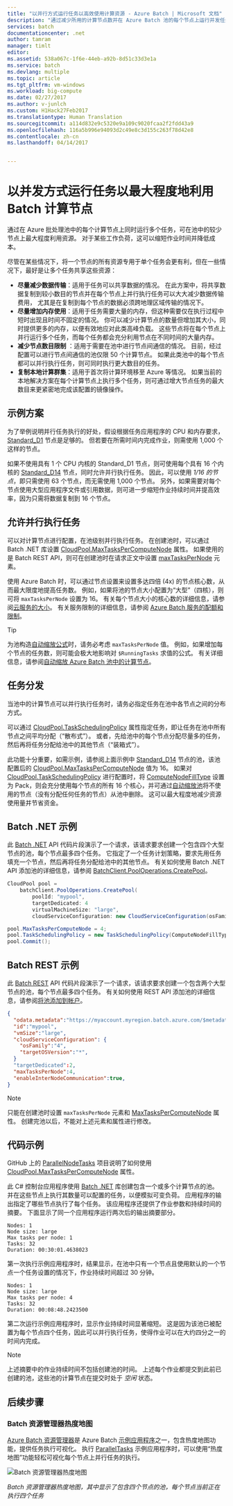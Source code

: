 ```yaml
---
title: "以并行方式运行任务以高效使用计算资源 - Azure Batch | Microsoft 文档"
description: "通过减少所用的计算节点数并在 Azure Batch 池的每个节点上运行并发任务，来提高效率并降低成本"
services: batch
documentationcenter: .net
author: tamram
manager: timlt
editor: 
ms.assetid: 538a067c-1f6e-44eb-a92b-8d51c33d3e1a
ms.service: batch
ms.devlang: multiple
ms.topic: article
ms.tgt_pltfrm: vm-windows
ms.workload: big-compute
ms.date: 02/27/2017
ms.author: v-junlch
ms.custom: H1Hack27Feb2017
ms.translationtype: Human Translation
ms.sourcegitcommit: a114d832e9c5320e9a109c9020fcaa2f2fdd43a9
ms.openlocfilehash: 116a5b996e94093d2c49e8c3d155c263f78d42e8
ms.contentlocale: zh-cn
ms.lasthandoff: 04/14/2017


---
```

# <a name="run-tasks-concurrently-to-maximize-usage-of-batch-compute-nodes"></a>以并发方式运行任务以最大程度地利用 Batch 计算节点 

通过在 Azure 批处理池中的每个计算节点上同时运行多个任务，可在池中的较少节点上最大程度利用资源。 对于某些工作负荷，这可以缩短作业时间并降低成本。

尽管在某些情况下，将一个节点的所有资源专用于单个任务会更有利，但在一些情况下，最好是让多个任务共享这些资源：

- **尽量减少数据传输**：适用于任务可以共享数据的情况。 在此方案中，将共享数据复制到较小数目的节点并在每个节点上并行执行任务可以大大减少数据传输费用， 尤其是在复制到每个节点的数据必须跨地理区域传输的情况下。
- **尽量增加内存使用**：适用于任务需要大量的内存，但这种需要仅在执行过程中短时出现且时间不固定的情况。 你可以减少计算节点的数量但增加其大小，同时提供更多的内存，以便有效地应对此类高峰负载。 这些节点将在每个节点上并行运行多个任务，而每个任务都会充分利用节点在不同时间的大量内存。
- **减少节点数目限制** ：适用于需要在池中进行节点间通信的情况。 目前，经过配置可以进行节点间通信的池仅限 50 个计算节点。 如果此类池中的每个节点都可以并行执行任务，则可同时执行更大数目的任务。
- **复制本地计算群集**：适用于首次将计算环境移至 Azure 等情况。 如果当前的本地解决方案在每个计算节点上执行多个任务，则可通过增大节点任务的最大数目来更紧密地完成该配置的镜像操作。

## <a name="example-scenario"></a>示例方案
为了举例说明并行任务执行的好处，假设根据任务应用程序的 CPU 和内存要求，[Standard\_D1](../cloud-services/cloud-services-sizes-specs.md) 节点是足够的。 但若要在所需时间内完成作业，则需使用 1,000 个这样的节点。

如果不使用具有 1 个 CPU 内核的 Standard\_D1 节点，则可使用每个具有 16 个内核的 [Standard\_D14](../cloud-services/cloud-services-sizes-specs.md) 节点，同时允许并行执行任务。 因此，可以使用 *1/16 的节点*，即只需使用 63 个节点，而无需使用 1,000 个节点。 另外，如果需要对每个节点使用大型应用程序文件或引用数据，则可进一步缩短作业持续时间并提高效率，因为只需将数据复制到 16 个节点。

## <a name="enable-parallel-task-execution"></a>允许并行执行任务
可以对计算节点进行配置，在池级别并行执行任务。 在创建池时，可以通过 Batch .NET 库设置 [CloudPool.MaxTasksPerComputeNode][maxtasks_net] 属性。 如果使用的是 Batch REST API，则可在创建池时在请求正文中设置 [maxTasksPerNode][rest_addpool] 元素。

使用 Azure Batch 时，可以通过节点设置来设置多达四倍 (4x) 的节点核心数，从而最大限度地提高任务数。 例如，如果将池的节点大小配置为“大型”（四核），则可将 `maxTasksPerNode` 设置为 16。 有关每个节点大小的核心数的详细信息，请参阅[云服务的大小](../cloud-services/cloud-services-sizes-specs.md)。 有关服务限制的详细信息，请参阅 [Azure Batch 服务的配额和限制](batch-quota-limit.md)。

> [!TIP]
> 为池构造[自动缩放公式][enable_autoscaling]时，请务必考虑 `maxTasksPerNode` 值。 例如，如果增加每个节点的任务数，则可能会极大地影响对 `$RunningTasks` 求值的公式。 有关详细信息，请参阅[自动缩放 Azure Batch 池中的计算节点](batch-automatic-scaling.md)。
>
>

## <a name="distribution-of-tasks"></a>任务分发
当池中的计算节点可以并行执行任务时，请务必指定任务在池中各节点之间的分布方式。

可以通过 [CloudPool.TaskSchedulingPolicy][task_schedule] 属性指定任务，即让任务在池中所有节点之间平均分配（“散布式”）。 或者，先给池中的每个节点分配尽量多的任务，然后再将任务分配给池中的其他节点（“装箱式”）。

此功能十分重要，如需示例，请参阅上面示例中 [Standard\_D14](../cloud-services/cloud-services-sizes-specs.md) 节点的池，该池配置后的 [CloudPool.MaxTasksPerComputeNode][maxtasks_net] 值为 16。 如果对 [CloudPool.TaskSchedulingPolicy][task_schedule] 进行配置时，将 [ComputeNodeFillType][fill_type] 设置为 Pack，则会充分使用每个节点的所有 16 个核心，并可通过[自动缩放池](batch-automatic-scaling.md)将不使用的节点（没有分配任何任务的节点）从池中删除。 这可以最大程度地减少资源使用量并节省资金。

## <a name="batch-net-example"></a>Batch .NET 示例
此 [Batch .NET][api_net] API 代码片段演示了一个请求，该请求要求创建一个包含四个大型节点的池，每个节点最多四个任务。 它指定了一个任务计划策略，要求先用任务填充一个节点，然后再将任务分配给池中的其他节点。 有关如何使用 Batch .NET API 添加池的详细信息，请参阅 [BatchClient.PoolOperations.CreatePool][poolcreate_net]。

```csharp
CloudPool pool =
    batchClient.PoolOperations.CreatePool(
        poolId: "mypool",
        targetDedicated: 4
        virtualMachineSize: "large",
        cloudServiceConfiguration: new CloudServiceConfiguration(osFamily: "4"));

pool.MaxTasksPerComputeNode = 4;
pool.TaskSchedulingPolicy = new TaskSchedulingPolicy(ComputeNodeFillType.Pack);
pool.Commit();
```

## <a name="batch-rest-example"></a>Batch REST 示例
此 [Batch REST][api_rest] API 代码片段演示了一个请求，该请求要求创建一个包含两个大型节点的池，每个节点最多四个任务。 有关如何使用 REST API 添加池的详细信息，请参阅[将池添加到帐户][rest_addpool]。

```json
{
  "odata.metadata":"https://myaccount.myregion.batch.azure.com/$metadata#pools/@Element",
  "id":"mypool",
  "vmSize":"large",
  "cloudServiceConfiguration": {
    "osFamily":"4",
    "targetOSVersion":"*",
  }
  "targetDedicated":2,
  "maxTasksPerNode":4,
  "enableInterNodeCommunication":true,
}
```

> [!NOTE]
> 只能在创建池时设置 `maxTasksPerNode` 元素和 [MaxTasksPerComputeNode][maxtasks_net] 属性。 创建完池以后，不能对上述元素和属性进行修改。
>
>

## <a name="code-sample"></a>代码示例
GitHub 上的 [ParallelNodeTasks][parallel_tasks_sample] 项目说明了如何使用 [CloudPool.MaxTasksPerComputeNode][maxtasks_net] 属性。

此 C# 控制台应用程序使用 [Batch .NET][api_net] 库创建包含一个或多个计算节点的池。 并在这些节点上执行其数量可以配置的任务，以便模拟可变负荷。 应用程序的输出指定了哪些节点执行了每个任务。 该应用程序还提供了作业参数和持续时间的摘要。 下面显示了同一个应用程序运行两次后的输出摘要部分。

```
Nodes: 1
Node size: large
Max tasks per node: 1
Tasks: 32
Duration: 00:30:01.4638023
```

第一次执行示例应用程序时，结果显示，在池中只有一个节点且使用默认的一个节点一个任务设置的情况下，作业持续时间超过 30 分钟。

```
Nodes: 1
Node size: large
Max tasks per node: 4
Tasks: 32
Duration: 00:08:48.2423500
```

第二次运行示例应用程序时，显示作业持续时间显著缩短。 这是因为该池已被配置为每个节点四个任务，因此可以并行执行任务，使得作业可以在大约四分之一的时间内完成。

> [!NOTE]
> 上述摘要中的作业持续时间不包括创建池的时间。 上述每个作业都提交到此前已创建的池，这些池的计算节点在提交时处于 *空闲* 状态。
>
>

## <a name="next-steps"></a>后续步骤
### <a name="batch-explorer-heat-map"></a>Batch 资源管理器热度地图
[Azure Batch 资源管理器][batch_explorer]是 Azure Batch [示例应用程序][github_samples]之一，包含热度地图功能，提供任务执行可视化。 执行 [ParallelTasks][parallel_tasks_sample] 示例应用程序时，可以使用“热度地图”功能轻松可视化每个节点上并行任务的执行。

![Batch 资源管理器热度地图][1]

*Batch 资源管理器热度地图，其中显示了包含四个节点的池，每个节点当前正在执行四个任务*

[api_net]: http://msdn.microsoft.com/library/azure/mt348682.aspx
[api_rest]: http://msdn.microsoft.com/library/azure/dn820158.aspx
[batch_explorer]: https://github.com/Azure/azure-batch-samples/tree/master/CSharp/BatchExplorer
[cloudpool]: https://msdn.microsoft.com/library/azure/microsoft.azure.batch.cloudpool.aspx
[enable_autoscaling]: https://msdn.microsoft.com/library/azure/dn820173.aspx
[fill_type]: https://msdn.microsoft.com/library/microsoft.azure.batch.common.computenodefilltype.aspx
[github_samples]: https://github.com/Azure/azure-batch-samples
[maxtasks_net]: http://msdn.microsoft.com/library/azure/microsoft.azure.batch.cloudpool.maxtaskspercomputenode.aspx
[rest_addpool]: https://msdn.microsoft.com/library/azure/dn820174.aspx
[parallel_tasks_sample]: https://github.com/Azure/azure-batch-samples/tree/master/CSharp/ArticleProjects/ParallelTasks
[poolcreate_net]: https://msdn.microsoft.com/library/azure/microsoft.azure.batch.pooloperations.createpool.aspx
[task_schedule]: https://msdn.microsoft.com/library/microsoft.azure.batch.cloudpool.taskschedulingpolicy.aspx

[1]: ./media/batch-parallel-node-tasks/heat_map.png


